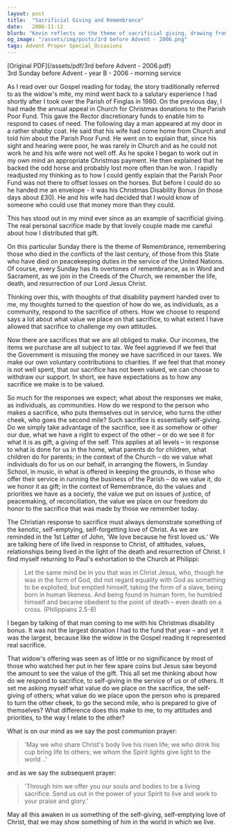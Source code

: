 ```yaml
---
layout: post
title:  "Sacrificial Giving and Remembrance"
date:   2006-11-12
blurb: "Kevin reflects on the theme of sacrificial giving, drawing from the story of the widow's mite and a personal encounter with a generous couple from his parish. He connects this to the act of remembrance for those who sacrificed their lives in conflict, urging the congregation to consider how they respond to the sacrifices of others. The sermon emphasizes the Christian call to live in the self-emptying love of Christ, as exemplified by Jesus' humility and obedience."
og_image: "/assets/img/posts/3rd before Advent - 2006.png"
tags: Advent Proper Special_Occasions
---
```

[Original PDF](/assets/pdf/3rd before Advent - 2006.pdf)    
3rd Sunday before Advent - year B - 2006 - morning service

As I read over our Gospel reading for today, the story traditionally referred to as the widow's mite, my mind went back to a salutary experience I had shortly after I took over the Parish of Finglas in 1980. On the previous day, I had made the annual appeal in Church for Christmas donations to the Parish Poor Fund. This gave the Rector discretionary funds to enable him to respond to cases of need. The following day a man appeared at my door in a rather shabby coat. He said that his wife had come home from Church and told him about the Parish Poor Fund. He went on to explain that, since his sight and hearing were poor, he was rarely in Church and as he could not work he and his wife were not well off. As he spoke I began to work out in my own mind an appropriate Christmas payment. He then explained that he backed the odd horse and probably lost more often than he won. I rapidly readjusted my thinking as to how I could gently explain that the Parish Poor Fund was not there to offset losses on the horses. But before I could do so he handed me an envelope - it was his Christmas Disability Bonus (in those days about £30). He and his wife had decided that I would know of someone who could use that money more than they could.

This has stood out in my mind ever since as an example of sacrificial giving. The real personal sacrifice made by that lovely couple made me careful about how I distributed that gift.

On this particular Sunday there is the theme of Remembrance, remembering those who died in the conflicts of the last century, of those from this State who have died on peacekeeping duties in the service of the United Nations. Of course, every Sunday has its overtones of remembrance, as in Word and Sacrament, as we join in the Creeds of the Church, we remember the life, death, and resurrection of our Lord Jesus Christ.

Thinking over this, with thoughts of that disability payment handed over to me, my thoughts turned to the question of how do we, as individuals, as a community, respond to the sacrifice of others. How we choose to respond says a lot about what value we place on that sacrifice, to what extent I have allowed that sacrifice to challenge my own attitudes.

Now there are sacrifices that we are all obliged to make. Our incomes, the items we purchase are all subject to tax. We feel aggrieved if we feel that the Government is misusing the money we have sacrificed in our taxes. We make our own voluntary contributions to charities. If we feel that that money is not well spent, that our sacrifice has not been valued, we can choose to withdraw our support. In short, we have expectations as to how any sacrifice we make is to be valued.

So much for the responses we expect; what about the responses we make, as individuals, as communities. How do we respond to the person who makes a sacrifice, who puts themselves out in service, who turns the other cheek, who goes the second mile? Such sacrifice is essentially self-giving. Do we simply take advantage of the sacrifice, see it as somehow or other our due, what we have a right to expect of the other – or do we see it for what it is as gift, a giving of the self. This applies at all levels – in response to what is done for us in the home, what parents do for children, what children do for parents; in the context of the Church – do we value what individuals do for us on our behalf, in arranging the flowers, in Sunday School, in music, in what is offered in keeping the grounds, in those who offer their service in running the business of the Parish – do we value it, do we honor it as gift; in the context of Remembrance, do the values and priorities we have as a society, the value we put on issues of justice, of peacemaking, of reconciliation, the value we place on our freedom do honor to the sacrifice that was made by those we remember today.

The Christian response to sacrifice must always demonstrate something of the kenotic, self-emptying, self-forgetting love of Christ. As we are reminded in the 1st Letter of John, 'We love because he first loved us.' We are talking here of life lived in response to Christ, of attitudes, values, relationships being lived in the light of the death and resurrection of Christ. I find myself returning to Paul's exhortation to the Church at Philippi:

> Let the same mind be in you that was in Christ Jesus,
> who, though he was in the form of God,
> did not regard equality with God
> as something to be exploited,
> but emptied himself,
> taking the form of a slave,
> being born in human likeness.
> And being found in human form,
> he humbled himself
> and became obedient to the point of death –
> even death on a cross.
> (Philippians 2.5-8)

I began by talking of that man coming to me with his Christmas disability bonus. It was not the largest donation I had to the fund that year – and yet it was the largest, because like the widow in the Gospel reading it represented real sacrifice.

That widow's offering was seen as of little or no significance by most of those who watched her put in her few spare coins but Jesus saw beyond the amount to see the value of the gift. This all set me thinking about how do we respond to sacrifice, to self-giving in the service of us or of others. It set me asking myself what value do we place on the sacrifice, the self-giving of others; what value do we place upon the person who is prepared to turn the other cheek, to go the second mile, who is prepared to give of themselves? What difference does this make to me, to my attitudes and priorities, to the way I relate to the other?

What is on our mind as we say the post communion prayer:

> 'May we who share Christ's body live his risen life;
> we who drink his cup bring life to others;
> we whom the Spirit lights give light to the world ..'

and as we say the subsequent prayer:

> 'Through him we offer you our souls and bodies
> to be a living sacrifice.
> Send us out in the power of your Spirit
> to live and work to your praise and glory.'

May all this awaken in us something of the self-giving, self-emptying love of Christ, that we may show something of him in the world in which we live.
